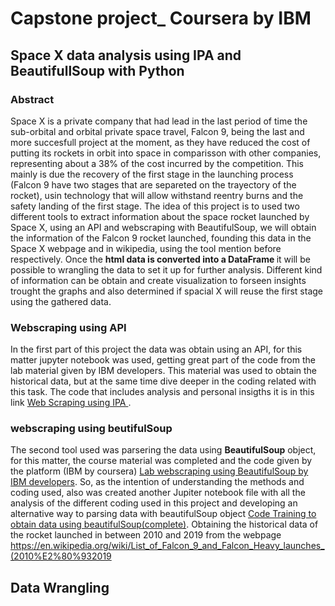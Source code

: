 # Capstone project_ Coursera by IBM

## Space X data analysis using IPA and BeautifullSoup with Python

### Abstract
  Space X is a private company that had lead in the last period of time the sub-orbital and orbital private space travel, Falcon 9, being the last and more succesfull project at the moment, as they have reduced the cost of putting its rockets in orbit into space in comparisson with other companies, representing about a 38% of the cost incurred by the competition. This mainly is due the recovery of the first stage in the launching process (Falcon 9 have two stages that are separeted on the trayectory of the rocket), usin technology that will allow withstand reentry burns and the safety landing of the first stage.
  The idea of this project is to used two different tools to extract information about the space rocket launched by Space X, using an API and webscraping with BeautifulSoup, we will obtain the information of the Falcon 9 rocket launched, founding this data in the Space X webpage and in wikipedia, using the tool mention before respectively.
Once the <b> html data is converted into a DataFrame </b> it will be possible to wrangling the data to set it up for further analysis.
  Different kind of information can be obtain and create visualization to forseen insights trought the graphs and also determined if spacial X will reuse the first stage using the gathered data.

### Webscraping using API
 In the first part of this project the data was obtain using an API, for this matter jupyter notebook was used, getting great part of the code from the lab material given by IBM developers. This material was used to obtain the historical data, but at the same time dive deeper in the coding related with this task. 
 The code that includes analysis and personal insigths it is in this link <a href= 'SpaceX_webscraping.ipynb'> Web Scraping using IPA </a>. 
### webscraping using beutifulSoup 
  The second tool used was parsering the data using <b>BeautifulSoup</b> object, for this matter, the course material was completed and the code given by the platform (IBM by coursera) <a href='jupyter-labs-webscraping.ipynb'> Lab webscraping using BeautifulSoup by IBM developers</a>.
  So, as the intention of understanding the methods and coding used, also was created another Jupiter notebook file with all the analysis of the different coding used in this project and developing an alternative way to parsing data with beautifulSoup object <a href='SpaceX_Soup.ipynb'> Code Training to obtain data using beautifulSoup(complete)<a/>. Obtaining the historical data of the rocket launched in between 2010 and 2019 from the webpage <link>https://en.wikipedia.org/wiki/List_of_Falcon_9_and_Falcon_Heavy_launches_(2010%E2%80%932019</link>

## Data Wrangling

